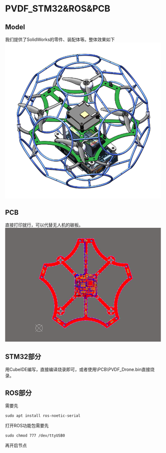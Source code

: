 # PVDF_STM32&ROS&PCB

## Model
我们提供了SolidWorks的零件、装配体等。整体效果如下
![碰撞感知系统外形](/fig/appearance.png "碰撞感知系统外形")

## PCB
直接打印就行，可以代替无人机的碳板。
![PCB外形](/fig/pcb.png "pcb外形")

## STM32部分
用CubeIDE编写，直接编译烧录即可，或者使用\PCB\PVDF_Drone.bin直接烧录。

## ROS部分
需要先
```
sudo apt install ros-noetic-serial
```

打开ROS功能包需要先
```
sudo chmod 777 /dev/ttyUSB0
```
再开启节点
